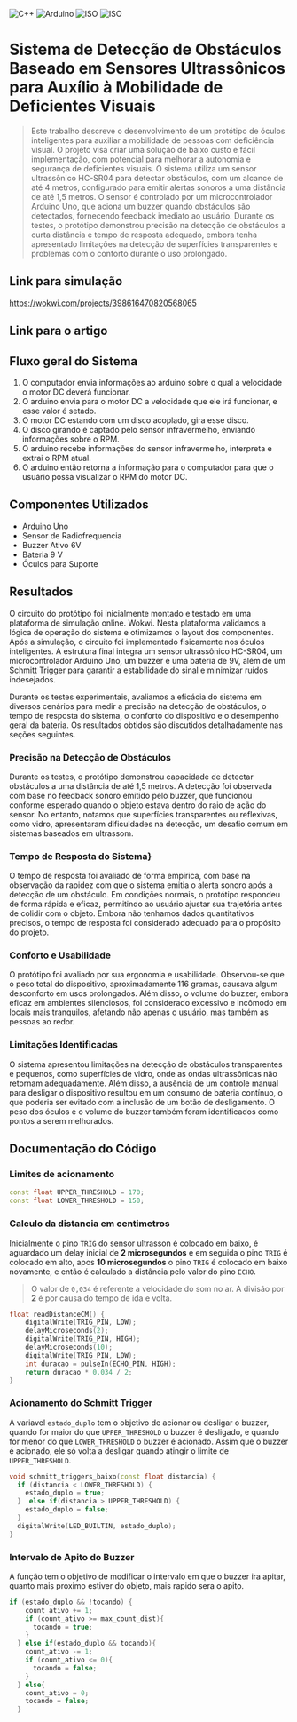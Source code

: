 ![C++](https://img.shields.io/badge/Linguagem-C++-green.svg)
![Arduino](https://img.shields.io/badge/IDE-Arduino-informational)
![ISO](https://img.shields.io/badge/ISO-Linux-blueviolet)
![ISO](https://img.shields.io/badge/ISO-Windows-blueviolet)

# Sistema de Detecção de Obstáculos Baseado em Sensores Ultrassônicos para Auxílio à Mobilidade de Deficientes Visuais

> Este trabalho descreve o desenvolvimento de um protótipo de óculos inteligentes para auxiliar a mobilidade de pessoas com deficiência visual. O projeto visa criar uma solução de baixo custo e fácil implementação, com potencial para melhorar a autonomia e segurança de deficientes visuais. O sistema utiliza um sensor ultrassônico HC-SR04 para detectar obstáculos, com um alcance de até 4 metros, configurado para emitir alertas sonoros a uma distância de até 1,5 metros. O sensor é controlado por um microcontrolador Arduino Uno, que aciona um buzzer quando obstáculos são detectados, fornecendo feedback imediato ao usuário. Durante os testes, o protótipo demonstrou precisão na detecção de obstáculos a curta distância e tempo de resposta adequado, embora tenha apresentado limitações na detecção de superfícies transparentes e problemas com o conforto durante o uso prolongado.

## Link para simulação

https://wokwi.com/projects/398616470820568065

## Link para o artigo

## Fluxo geral do Sistema

1. O computador envia informações ao arduino sobre o qual a velocidade o motor DC deverá funcionar.
2. O arduino envia para o motor DC a velocidade que ele irá funcionar, e esse valor é setado.
3. O motor DC estando com um disco acoplado, gira esse disco.
4. O disco girando é captado pelo sensor infravermelho, enviando informações sobre o RPM.
5. O arduino recebe informações do sensor infravermelho, interpreta e extrai o RPM atual.
6. O arduino então retorna a informação para o computador para que o usuário possa visualizar o RPM do motor DC.

## Componentes Utilizados

- Arduino Uno
- Sensor de Radiofrequencia
- Buzzer Ativo 6V
- Bateria 9 V
- Óculos para Suporte

## Resultados

O circuito do protótipo foi inicialmente montado e testado em uma plataforma de simulação online. Wokwi. Nesta plataforma validamos a lógica de operação do sistema e otimizamos o layout dos componentes. Após a simulação, o circuito foi implementado fisicamente nos óculos inteligentes. A estrutura final integra um sensor ultrassônico HC-SR04, um microcontrolador Arduino Uno, um buzzer e uma bateria de 9V, além de um Schmitt Trigger para garantir a estabilidade do sinal e minimizar ruídos indesejados.

Durante os testes experimentais, avaliamos a eficácia do sistema em diversos cenários para medir a precisão na detecção de obstáculos, o tempo de resposta do sistema, o conforto do dispositivo e o desempenho geral da bateria. Os resultados obtidos são discutidos detalhadamente nas seções seguintes.

### Precisão na Detecção de Obstáculos

Durante os testes, o protótipo demonstrou capacidade de detectar obstáculos a uma distância de até 1,5 metros. A detecção foi observada com base no feedback sonoro emitido pelo buzzer, que funcionou conforme esperado quando o objeto estava dentro do raio de ação do sensor. No entanto, notamos que superfícies transparentes ou reflexivas, como vidro, apresentaram dificuldades na detecção, um desafio comum em sistemas baseados em ultrassom.

### Tempo de Resposta do Sistema}

O tempo de resposta foi avaliado de forma empírica, com base na observação da rapidez com que o sistema emitia o alerta sonoro após a detecção de um obstáculo. Em condições normais, o protótipo respondeu de forma rápida e eficaz, permitindo ao usuário ajustar sua trajetória antes de colidir com o objeto. Embora não tenhamos dados quantitativos precisos, o tempo de resposta foi considerado adequado para o propósito do projeto.

### Conforto e Usabilidade

O protótipo foi avaliado por sua ergonomia e usabilidade. Observou-se que o peso total do dispositivo, aproximadamente 116 gramas, causava algum desconforto em usos prolongados. Além disso, o volume do buzzer, embora eficaz em ambientes silenciosos, foi considerado excessivo e incômodo em locais mais tranquilos, afetando não apenas o usuário, mas também as pessoas ao redor.

### Limitações Identificadas

O sistema apresentou limitações na detecção de obstáculos transparentes e pequenos, como superfícies de vidro, onde as ondas ultrassônicas não retornam adequadamente. Além disso, a ausência de um controle manual para desligar o dispositivo resultou em um consumo de bateria contínuo, o que poderia ser evitado com a inclusão de um botão de desligamento. O peso dos óculos e o volume do buzzer também foram identificados como pontos a serem melhorados.

## Documentação do Código

### Limites de acionamento

```cpp
const float UPPER_THRESHOLD = 170;
const float LOWER_THRESHOLD = 150;
```

### Calculo da distancia em centimetros

Inicialmente o pino `TRIG` do sensor ultrasson é colocado em baixo, é aguardado um delay inicial de **2 microsegundos** e em seguida o pino `TRIG` é colocado em alto, apos **10 microsegundos** o pino `TRIG` é colocado em baixo novamente, e então é calculado a distância pelo valor do pino `ECHO`.

> O valor de `0,034` é referente a velocidade do som no ar. A divisão por **2** é por causa do tempo de ida e volta.

```cpp
float readDistanceCM() {
	digitalWrite(TRIG_PIN, LOW);
	delayMicroseconds(2);
	digitalWrite(TRIG_PIN, HIGH);
	delayMicroseconds(10);
	digitalWrite(TRIG_PIN, LOW);
	int duracao = pulseIn(ECHO_PIN, HIGH);
	return duracao * 0.034 / 2;
}
```

### Acionamento do Schmitt Trigger

A variavel `estado_duplo` tem o objetivo de acionar ou desligar o buzzer, quando for maior do que `UPPER_THRESHOLD` o buzzer é desligado, e quando for menor do que `LOWER_THRESHOLD` o buzzer é acionado. Assim que o buzzer é acionado, ele só volta a desligar quando atingir o limite de `UPPER_THRESHOLD`.

```cpp
void schmitt_triggers_baixo(const float distancia) {
  if (distancia < LOWER_THRESHOLD) {
    estado_duplo = true;
  }  else if(distancia > UPPER_THRESHOLD) {
    estado_duplo = false;
  }
  digitalWrite(LED_BUILTIN, estado_duplo);
}
```

### Intervalo de Apito do Buzzer

A função tem o objetivo de modificar o intervalo em que o buzzer ira apitar, quanto mais proximo estiver do objeto, mais rapido sera o apito.

```cpp
if (estado_duplo && !tocando) {
    count_ativo += 1;
    if (count_ativo >= max_count_dist){
      tocando = true;
    }
  } else if(estado_duplo && tocando){
    count_ativo -= 1;
    if (count_ativo <= 0){
      tocando = false;
    }
  } else{
    count_ativo = 0;
    tocando = false;
  }
```
